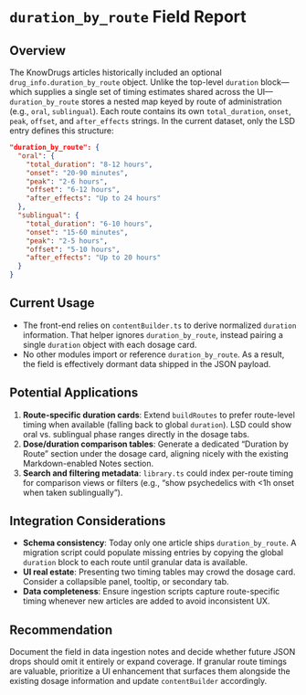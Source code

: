 # `duration_by_route` Field Report

## Overview
The KnowDrugs articles historically included an optional `drug_info.duration_by_route` object. Unlike the top-level `duration` block—which supplies a single set of timing estimates shared across the UI—`duration_by_route` stores a nested map keyed by route of administration (e.g., `oral`, `sublingual`). Each route contains its own `total_duration`, `onset`, `peak`, `offset`, and `after_effects` strings. In the current dataset, only the LSD entry defines this structure:

```json
"duration_by_route": {
  "oral": {
    "total_duration": "8-12 hours",
    "onset": "20-90 minutes",
    "peak": "2-6 hours",
    "offset": "6-12 hours",
    "after_effects": "Up to 24 hours"
  },
  "sublingual": {
    "total_duration": "6-10 hours",
    "onset": "15-60 minutes",
    "peak": "2-5 hours",
    "offset": "5-10 hours",
    "after_effects": "Up to 20 hours"
  }
}
```

## Current Usage
- The front-end relies on `contentBuilder.ts` to derive normalized `duration` information. That helper ignores `duration_by_route`, instead pairing a single `duration` object with each dosage card.
- No other modules import or reference `duration_by_route`. As a result, the field is effectively dormant data shipped in the JSON payload.

## Potential Applications
1. **Route-specific duration cards**: Extend `buildRoutes` to prefer route-level timing when available (falling back to global `duration`). LSD could show oral vs. sublingual phase ranges directly in the dosage tabs.
2. **Dose/duration comparison tables**: Generate a dedicated “Duration by Route” section under the dosage card, aligning nicely with the existing Markdown-enabled Notes section.
3. **Search and filtering metadata**: `library.ts` could index per-route timing for comparison views or filters (e.g., “show psychedelics with <1h onset when taken sublingually”).

## Integration Considerations
- **Schema consistency**: Today only one article ships `duration_by_route`. A migration script could populate missing entries by copying the global `duration` block to each route until granular data is available.
- **UI real estate**: Presenting two timing tables may crowd the dosage card. Consider a collapsible panel, tooltip, or secondary tab.
- **Data completeness**: Ensure ingestion scripts capture route-specific timing whenever new articles are added to avoid inconsistent UX.

## Recommendation
Document the field in data ingestion notes and decide whether future JSON drops should omit it entirely or expand coverage. If granular route timings are valuable, prioritize a UI enhancement that surfaces them alongside the existing dosage information and update `contentBuilder` accordingly.
